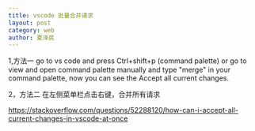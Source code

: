 ```yaml
---
title: vscode 批量合并请求
layout: post
category: web
author: 夏泽民
---
```

1,方法一
 go to vs code and press Ctrl+shift+p (command palette) or go to view and open command palette manually and type "merge" in your command palette, now you can see the Accept all current changes.
 
2，方法二
在左侧菜单栏点击右键，合并所有请求
<!-- more -->
https://stackoverflow.com/questions/52288120/how-can-i-accept-all-current-changes-in-vscode-at-once
